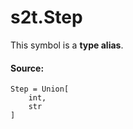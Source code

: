 <div itemscope itemtype="http://developers.google.com/ReferenceObject">
<meta itemprop="name" content="s2t.Step" />
<meta itemprop="path" content="Stable" />
</div>

# s2t.Step

<!-- Insert buttons and diff -->
This symbol is a **type alias**.



#### Source:

<pre class="devsite-click-to-copy prettyprint lang-py tfo-signature-link">
<code>Step = Union[
    int,
    str
]
</code></pre>



<!-- Placeholder for "Used in" -->
